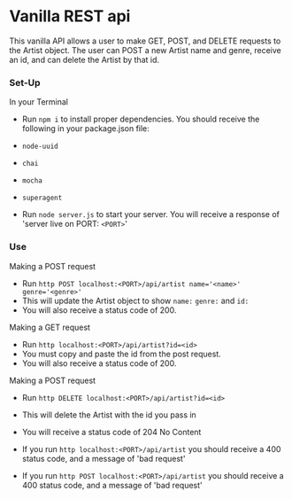 # Vanilla REST api

This vanilla API allows a user to make GET, POST, and DELETE requests to the Artist object. The user can POST a new Artist name and genre, receive an id, and can delete the Artist by that id.

### Set-Up

In your Terminal

* Run `npm i` to install proper dependencies. You should receive the following in your package.json file:
* `node-uuid`
* `chai`
* `mocha`
* `superagent`


* Run `node server.js` to start your server. You will receive a response of 'server live on PORT: `<PORT>`'


### Use

Making a POST request
* Run `http POST localhost:<PORT>/api/artist name='<name>' genre='<genre>'`
* This will update the Artist object to show `name:` `genre:` and `id:`
* You will also receive a status code of 200.

Making a GET request
* Run `http localhost:<PORT>/api/artist?id=<id>`
* You must copy and paste the id from the post request.
* You will also receive a status code of 200.

Making a POST request
* Run `http DELETE localhost:<PORT>/api/artist?id=<id>`
* This will delete the Artist with the id you pass in
* You will receive a status code of 204 No Content


* If you run `http localhost:<PORT>/api/artist` you should receive a 400 status code, and a message of 'bad request'

* If you run `http POST localhost:<PORT>/api/artist` you should receive a 400 status code, and a message of 'bad request'
